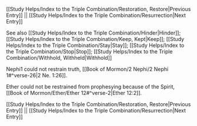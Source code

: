 [[Study Helps/Index to the Triple Combination/Restoration, Restore|Previous Entry]]  ||  [[Study Helps/Index to the Triple Combination/Resurrection|Next Entry]]

 See also [[Study Helps/Index to the Triple Combination/Hinder|Hinder]]; [[Study Helps/Index to the Triple Combination/Keep, Kept|Keep]]; [[Study Helps/Index to the Triple Combination/Stay|Stay]]; [[Study Helps/Index to the Triple Combination/Stop|Stop]]; [[Study Helps/Index to the Triple Combination/Withhold, Withheld|Withhold]]

 Nephi1 could not restrain truth, [[Book of Mormon/2 Nephi/2 Nephi 1#^verse-26|2 Ne. 1:26]].

 Ether could not be restrained from prophesying because of the Spirit, [[Book of Mormon/Ether/Ether 12#^verse-2|Ether 12:2]].

[[Study Helps/Index to the Triple Combination/Restoration, Restore|Previous Entry]]  ||  [[Study Helps/Index to the Triple Combination/Resurrection|Next Entry]]